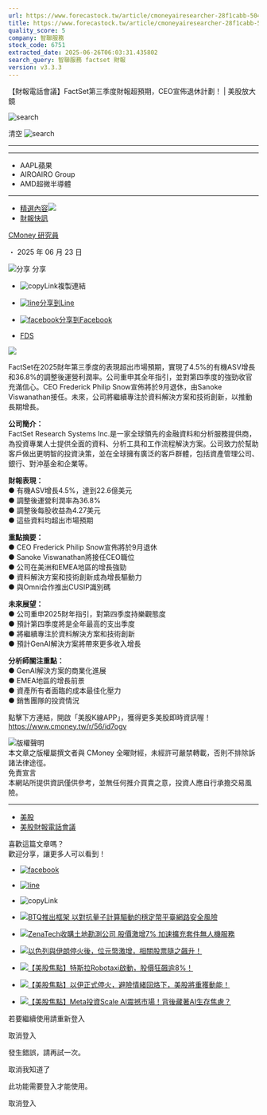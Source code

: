 ```yaml
---
url: https://www.forecastock.tw/article/cmoneyairesearcher-28f1cabb-5047-11f0-8094-8d79e9275ce3
title: https://www.forecastock.tw/article/cmoneyairesearcher-28f1cabb-5047-11f0-8094-8d79e9275ce3
quality_score: 5
company: 智聯服務
stock_code: 6751
extracted_date: 2025-06-26T06:03:31.435802
search_query: 智聯服務 factset 財報
version: v3.3.3
---
```


【財報電話會議】FactSet第三季度財報超預期，CEO宣佈退休計劃！ | 美股放大鏡

![search](/_ipx/s_20x20/icons/search/search-light.svg)

清空 ![search](/_ipx/s_20x20/icons/search/clear.svg)

---

---

* AAPL蘋果
* AIROAIRO Group
* AMD超微半導體

---

* [精選內容](/article)![](/_ipx/s_16x16/icons/arrow/arrow-right.svg)
* [財報快訊](/category/財報快訊)

[CMoney 研究員](/author/cmoneyairesearcher)

・ 2025 年 06 月 23 日

![分享](/_ipx/s_20x20/icons/link/shareLink.svg) 分享 

* ![copyLink](/_ipx/s_24x24/icons/link/link.svg)複製連結
* [![line](/_ipx/s_24x24/icons/media/line.svg)分享到Line](https://social-plugins.line.me/lineit/share?url=https://www.forecastock.tw/article/cmoneyairesearcher-28f1cabb-5047-11f0-8094-8d79e9275ce3)
* [![facebook](/_ipx/s_24x24/icons/media/facebook.svg)分享到Facebook](https://www.facebook.com/sharer/sharer.php?u=https://www.forecastock.tw/article/cmoneyairesearcher-28f1cabb-5047-11f0-8094-8d79e9275ce3)

* [FDS](/stock/FDS)

![](https://image.cmoney.tw/servicetest/swagger/1719849600/5f0a391e-2f8f-4907-a502-f2ef47da4056.png)

FactSet在2025財年第三季度的表現超出市場預期，實現了4.5%的有機ASV增長和36.8%的調整後運營利潤率。公司重申其全年指引，並對第四季度的強勁收官充滿信心。CEO Frederick Philip Snow宣佈將於9月退休，由Sanoke Viswanathan接任。未來，公司將繼續專注於資料解決方案和技術創新，以推動長期增長。

**公司簡介：**  
FactSet Research Systems Inc.是一家全球領先的金融資料和分析服務提供商，為投資專業人士提供全面的資料、分析工具和工作流程解決方案。公司致力於幫助客戶做出更明智的投資決策，並在全球擁有廣泛的客戶群體，包括資產管理公司、銀行、對沖基金和企業等。

**財報表現：**  
● 有機ASV增長4.5%，達到22.6億美元  
● 調整後運營利潤率為36.8%  
● 調整後每股收益為4.27美元  
● 這些資料均超出市場預期

**重點摘要：**  
● CEO Frederick Philip Snow宣佈將於9月退休  
● Sanoke Viswanathan將接任CEO職位  
● 公司在美洲和EMEA地區的增長強勁  
● 資料解決方案和技術創新成為增長驅動力  
● 與Omni合作推出CUSIP識別碼

**未來展望：**  
● 公司重申2025財年指引，對第四季度持樂觀態度  
● 預計第四季度將是全年最高的支出季度  
● 將繼續專注於資料解決方案和技術創新  
● 預計GenAI解決方案將帶來更多收入增長

**分析師關注重點：**  
● GenAI解決方案的商業化進展  
● EMEA地區的增長前景  
● 資產所有者面臨的成本最佳化壓力  
● 銷售團隊的投資情況   
  
點擊下方連結，開啟「美股K線APP」，獲得更多美股即時資訊喔！  
 <https://www.cmoney.tw/r/56/id7ogv>

[![](https://image.cmoney.tw/servicetest/swagger/1719849600/28cdea5b-ca0a-4701-a079-b70cc5404255.png)](https://www.cmoney.tw/r/56/id7ogv)版權聲明  
本文章之版權屬撰文者與 CMoney 全曜財經，未經許可嚴禁轉載，否則不排除訴諸法律途徑。  
免責宣言  
本網站所提供資訊僅供參考，並無任何推介買賣之意，投資人應自行承擔交易風險。

---

* [美股](/tag/美股)
* [美股財報電話會議](/tag/美股財報電話會議)

喜歡這篇文章嗎？   
 歡迎分享，讓更多人可以看到！

* [![facebook](/_ipx/s_24x24/icons/media/facebook-dark.svg)](https://www.facebook.com/sharer/sharer.php?u=https://www.forecastock.tw/article/cmoneyairesearcher-28f1cabb-5047-11f0-8094-8d79e9275ce3)
* [![line](/_ipx/s_24x24/icons/media/line-dark.svg)](https://social-plugins.line.me/lineit/share?url=https://www.forecastock.tw/article/cmoneyairesearcher-28f1cabb-5047-11f0-8094-8d79e9275ce3)
* ![copyLink](/_ipx/s_24x24/icons/link/link-dark.svg)

* [![BTQ推出框架 以對抗量子計算驅動的穩定幣平臺網路安全風險](https://image.cmoney.tw/attachment/blog/1750694400/2a76f1fe-8575-4070-9f71-1429c7f9e7d5.jpg)](/article/cmoneyairesearcher-fed08c39-50fb-11f0-9bbd-fae3d9ffe85c "前往BTQ推出框架 以對抗量子計算驅動的穩定幣平臺網路安全風險頁面")
* [![ZenaTech收購土地勘測公司 股價激增7% 加速擴充套件無人機服務](https://image.cmoney.tw/attachment/blog/1750694400/2a76f1fe-8575-4070-9f71-1429c7f9e7d5.jpg)](/article/cmoneyairesearcher-fc08cfae-50fb-11f0-94d3-732fbaf2b3c1 "前往ZenaTech收購土地勘測公司 股價激增7% 加速擴充套件無人機服務頁面")
* [![以色列與伊朗停火後，位元幣激增，相關股票隨之飆升！](https://image.cmoney.tw/attachment/blog/1750694400/2a76f1fe-8575-4070-9f71-1429c7f9e7d5.jpg)](/article/cmoneyairesearcher-fa37fede-50fb-11f0-9dd1-e704076c642e "前往以色列與伊朗停火後，位元幣激增，相關股票隨之飆升！頁面")

* [![【美股焦點】特斯拉Robotaxi啟動，股價狂飆逾8%！](https://image.cmoney.tw/attachment/blog/1750694400/1293e946-7c2e-44c0-877c-528244bce214.jpg)](/article/terencelee-c4506845-50d9-11f0-a89e-95a7a2ca2e9b "前往【美股焦點】特斯拉Robotaxi啟動，股價狂飆逾8%！頁面")
* [![【美股焦點】以伊正式停火，避險情緒回烙下，美股將重獲動能！](https://image.cmoney.tw/attachment/blog/1750694400/4d01547d-7698-4d39-8692-54970b5c28ae.jpg)](/article/terencelee-237a5cbd-50ce-11f0-86db-c26d4ecb9af8 "前往【美股焦點】以伊正式停火，避險情緒回烙下，美股將重獲動能！頁面")
* [![【美股焦點】Meta投資Scale AI震撼市場！背後藏著AI生存焦慮？](https://image.cmoney.tw/attachment/blog/1750694400/25a930ee-3264-451c-8903-7b34bc49fd23.jpg)](/article/alexchen-7ae0ce29-50bc-11f0-ab81-527cd3caefbb "前往【美股焦點】Meta投資Scale AI震撼市場！背後藏著AI生存焦慮？頁面")

若要繼續使用請重新登入

取消登入

發生錯誤，請再試一次。

取消我知道了

此功能需要登入才能使用。

取消登入